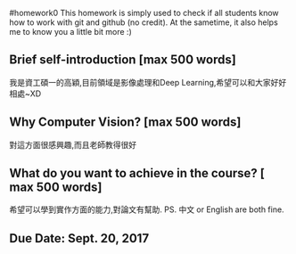 #homework0
This homework is simply used to check if all students know how to work with git and github (no credit).
At the sametime, it also helps me to know you a little bit more :)

## Brief self-introduction [max 500 words]
我是資工碩一的高穎,目前領域是影像處理和Deep Learning,希望可以和大家好好相處~XD

## Why Computer Vision? [max 500 words]
對這方面很感興趣,而且老師教得很好

## What do you want to achieve in the course? [ max 500 words]
希望可以學到實作方面的能力,對論文有幫助.
PS. 中文 or English are both fine.

## Due Date: Sept. 20, 2017
